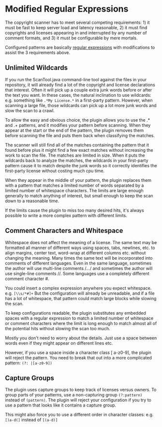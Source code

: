 Modified Regular Expressions
============================

The copyright scanner has to meet several competing requirements: 1) it must
be fast to keep server load and latency reasonable, 2) it must find copyrights
and licenses appearing in and interrupted by any number of comment formats,
and 3) it must be configurable by mere mortals.

Configured patterns are basically [regular
expressions](https://docs.oracle.com/javase/7/docs/api/java/util/regex/Pattern.html)
with modifications to assist the 3 requirements above.

## Unlimited Wildcards

If you run the ScanTool.java command-line tool against the files in your
repository, it will already find a lot of the copyright and license declarations
that interest. Often it will pick up a couple extra junk words before or after
the text you want. In these cases, the natural inclination to use wildcards:
e.g. something like `.*My License.*` in a first-party pattern. However, when
scanning a large file, those wildcards can pick up a lot more junk words and
slow the scan to a crawl.

To allow the easy and obvious choice, the plugin allows you to use the .* and .+
patterns, and it modifies your pattern before scanning. When they appear at the
start or the end of the pattern, the plugin removes them before scanning the
file and puts them back when classifying the matches.

The scanner will still find all of the matches containing the pattern that it
found before plus it might find a few exact matches without increasing the work
to scan the file. The matches are limited in size. When it puts the wildcards
back to analyze the matches, the wildcards in your first-party pattern cause
it to match despite the junk words so it correctly identifies the first-party
license without costing much cpu time.

When they appear in the middle of your pattern, the plugin replaces them with a
pattern that matches a limited number of words separated by a limited number of
whitespace characters. The limits are large enough generally to match anything
of interest, but small enough to keep the scan down to a reasonable time.

If the limits cause the plugin to miss too many desired hits, it's always
possible to write a more complex pattern with different limits.

## Comment Characters and Whitespace

Whitespace does not affect the meaning of a license. The same text may be
formatted all manner of different ways using spaces, tabs, newlines, etc. to
align margins, center text, word-wrap at different columns etc. without changing
the meaning. Many times the same text will be incorporated into comments of
different languages. Even in the same language, sometimes the author will use
multi-line comments /*...*/ and sometimes the author will use single-line
comments //. Some languages use a completely different comment character #.

You could insert a complex expression anywhere you expect whitespace.
e.g. `[\\s/*#]+` But the configuration will already be unreadable, and if a file
has a lot of whitespace, that pattern could match large blocks while slowing
the scan.

To keep configurations readable, the plugin substitutes any embedded spaces with
a regular expression to match a limited number of whitespace or comment
characters where the limit is long enough to match almost all of the potential
hits without slowing the scan too much.

Mostly you don't need to worry about the details. Just use a space between words
even if they might appear on different lines etc.

However, if you use a space inside a character class [ a-z0-9], the plugin will
reject the pattern. You need to break that out into a more complicated pattern:
`(?: |[a-z0-9])`

## Capture Groups

The plugin uses capture groups to keep track of licenses versus owners. To group
parts of your patterns, use a non-capturing group `(?:pattern)` instead of
`(pattern)`. The plugin will reject your configuration if you try to use a
pattern that looks like it contains a capture group.

This might also force you to use a different order in character classes:
e.g.  `[)a-d(]` instead of `[(a-d)]`
